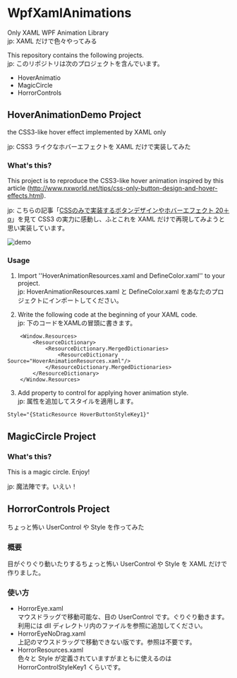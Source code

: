 # WpfXamlAnimations
Only XAML WPF Animation Library  
jp: XAML だけで色々やってみる  

This repository contains the following projects.  
jp: このリポジトリは次のプロジェクトを含んでいます。 

- HoverAnimatio
- MagicCircle
- HorrorControls


## HoverAnimationDemo Project
the CSS3-like hover effect implemented by XAML only  

jp: CSS3 ライクなホバーエフェクトを XAML だけで実装してみた  

### What's this?
This project is to reproduce the CSS3-like hover animation inspired by this article (http://www.nxworld.net/tips/css-only-button-design-and-hover-effects.html).  

jp: こちらの記事「[CSSのみで実装するボタンデザインやホバーエフェクト 20＋α](http://www.nxworld.net/tips/css-only-button-design-and-hover-effects.html)」を見て CSS3 の実力に感動し、ふとこれを XAML だけで再現してみようと思い実装しています。  
  
![demo](https://raw.github.com/wiki/0V/WpfXamlAnimations/demo/WPFXAMLANIME.gif)

### Usage

1. Import ''HoverAnimationResources.xaml and DefineColor.xaml'' to your project.  
jp: HoverAnimationResources.xaml と DefineColor.xaml をあなたのプロジェクトにインポートしてください。

2. Write the following code at the beginning of your XAML code.  
jp: 下のコードをXAMLの冒頭に書きます。

```
    <Window.Resources>
        <ResourceDictionary>
            <ResourceDictionary.MergedDictionaries>
                <ResourceDictionary Source="HoverAnimationResources.xaml"/>
            </ResourceDictionary.MergedDictionaries>
        </ResourceDictionary>
    </Window.Resources>
```

3. Add property to control for applying hover animation style.  
jp: 属性を追加してスタイルを適用します。
```
Style="{StaticResource HoverButtonStyleKey1}"
```

  
## MagicCircle Project

### What's this?
This is a magic circle. Enjoy!  

jp: 魔法陣です。いえい！  



## HorrorControls Project
ちょっと怖い UserControl や Style を作ってみた  

### 概要  
目がぐりぐり動いたりするちょっと怖い UserControl や Style を XAML だけで作りました。  

### 使い方
* HorrorEye.xaml  
マウスドラッグで移動可能な、目の UserControl です。ぐりぐり動きます。  
利用には dll ディレクトリ内のファイルを参照に追加してください。  
* HorrorEyeNoDrag.xaml  
上記のマウスドラッグで移動できない版です。参照は不要です。  
* HorrorResources.xaml  
色々と Style が定義されていますがまともに使えるのは HorrorControlStyleKey1 くらいです。  
  
  
